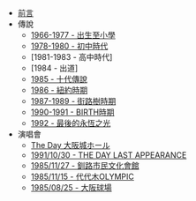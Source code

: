 * [前言](README.md)
* 傳說
  * [1966-1977 - 出生至小學](Life/1966-1977.md)
  * [1978-1980 - 初中時代](Life/1978-1980.md)
  * [1981-1983 - 高中時代]
  * [1984 - 出道]
  * [1985 - 十代傳說](Life/1985.md)
  * [1986 - 紐約時期](Life/1986.md)
  * [1987-1989 - 街路樹時期](Life/1987-1989.md)
  * [1990-1991 - BIRTH時期](Life/1990-1991.md)
  * [1992 - 最後的永恆之光](Life/1992.md)
* 演唱會
  * [The Day 大阪城ホール](Live/1991-TheDay.md)
  * [1991/10/30 - THE DAY LAST APPEARANCE](Live/19911030-TheDayLastAppearance.md)
  * [1985/11/27 - 釧路市民文化會館](Live/19851127.md)
  * [1985/11/15 - 代代木OLYMPIC](Live/19851115.md)
  * [1985/08/25 - 大阪球場](Live/19850825.md)